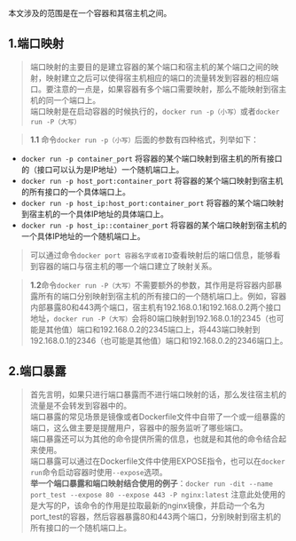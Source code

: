 ﻿本文涉及的范围是在一个容器和其宿主机之间。
## 1.端口映射

> 端口映射的主要目的是建立容器的某个端口和宿主机的某个端口之间的映射，映射建立之后可以使得宿主机相应的端口的流量转发到容器的相应端口。要注意的一点是，如果容器有多个端口需要映射，那么不能映射到宿主机的同一个端口上。<br>
> 端口映射是在启动容器的时候执行的，`docker run -p（小写）`或者`docker run -P（大写）`

> **1.1** 命令`docker run -p（小写）`后面的参数有四种格式，列举如下：

 - `docker run -p container_port` 将容器的某个端口映射到宿主机的所有接口的（接口可以认为是IP地址）一个随机端口上。
 - `docker run -p host_port:container_port` 将容器的某个端口映射到宿主机的所有接口的一个具体端口上。
 - `docker run -p host_ip:host_port:container_port` 将容器的某个端口映射到宿主机的一个具体IP地址的具体端口上。
 - `docker run -p host_ip::container_port` 将容器的某个端口映射到宿主机的一个具体IP地址的一个随机端口上。

 

> 可以通过命令`docker port 容器名字或者ID`查看映射后的端口信息，能够看到容器的端口与宿主机的哪一个端口建立了映射关系。

> **1.2**命令`docker run -P（大写）`不需要额外的参数，其作用是将容器内部暴露所有的端口分别映射到宿主机的所有接口的一个随机端口上。例如，容器内部暴露80和443两个端口，宿主机有192.168.0.1和192.168.0.2两个接口地址，`docker run -P（大写）`会将80端口映射到192.168.0.1的2345（也可能是其他值）端口和192.168.0.2的2345端口上，将443端口映射到192.168.0.1的2346（也可能是其他值）端口和192.168.0.2的2346端口上。
## 2.端口暴露
> 首先言明，如果只进行端口暴露而不进行端口映射的话，那么发往宿主机的流量是不会转发到容器中的。<br>端口暴露的常见场景是镜像或者Dockerfile文件中自带了一个或一组暴露的端口，这么做主要是提醒用户，容器中的服务监听了哪些端口。<br>端口暴露还可以为其他的命令提供所需的信息，也就是和其他的命令结合起来使用。<br>端口暴露可以通过在Dockerfile文件中使用EXPOSE指令，也可以在`docker run`命令启动容器时使用`--expose`选项。<br>
> **举一个端口暴露和端口映射结合使用的例子**：`docker run -dit --name port_test --expose 80 --expose 443 -P nginx:latest` 注意此处使用的是大写的P，该命令的作用是拉取最新的nginx镜像，并启动一个名为port_test的容器，然后容器暴露80和443两个端口，分别映射到宿主机的所有接口的一个随机端口上。

